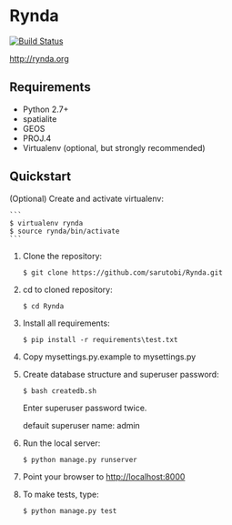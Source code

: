 Rynda
=====
[![Build Status](https://travis-ci.org/sarutobi/Rynda.svg?branch=master)](https://travis-ci.org/sarutobi/Rynda)

http://rynda.org

Requirements
------------
- Python 2.7+
- spatialite
- GEOS
- PROJ.4
- Virtualenv (optional, but strongly recommended)

Quickstart
------------

(Optional) Create and activate virtualenv:
    
    ```
    $ virtualenv rynda
    $ source rynda/bin/activate
    ```

1. Clone the repository:

    ```
    $ git clone https://github.com/sarutobi/Rynda.git
    ```

2. cd to cloned repository:

    ```
    $ cd Rynda
    ```

3. Install all requirements:

    ```
    $ pip install -r requirements\test.txt
    ```

4. Copy mysettings.py.example to mysettings.py

5. Create database structure and superuser password:

    ```
    $ bash createdb.sh 
    ```

    Enter superuser password twice.

    defauit superuser name: admin

6. Run the local server:

    ```
    $ python manage.py runserver
    ```

7. Point your browser to [http://localhost:8000](http://localhost:8000)

8. To make tests, type:

    ```
    $ python manage.py test
    ```
